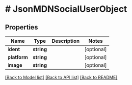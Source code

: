# # JsonMDNSocialUserObject

## Properties

Name | Type | Description | Notes
------------ | ------------- | ------------- | -------------
**ident** | **string** |  | [optional]
**platform** | **string** |  | [optional]
**image** | **string** |  | [optional]

[[Back to Model list]](../../README.md#models) [[Back to API list]](../../README.md#endpoints) [[Back to README]](../../README.md)
